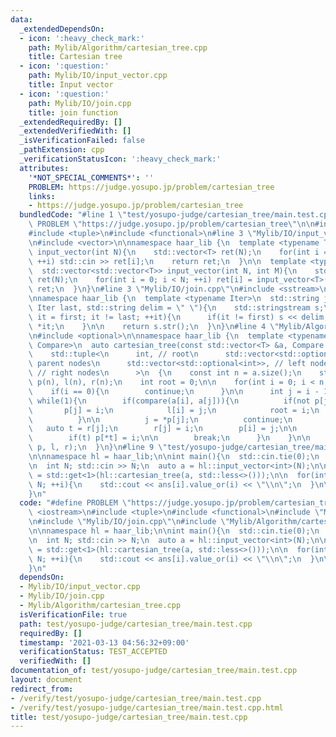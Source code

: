 ```yaml
---
data:
  _extendedDependsOn:
  - icon: ':heavy_check_mark:'
    path: Mylib/Algorithm/cartesian_tree.cpp
    title: Cartesian tree
  - icon: ':question:'
    path: Mylib/IO/input_vector.cpp
    title: Input vector
  - icon: ':question:'
    path: Mylib/IO/join.cpp
    title: join function
  _extendedRequiredBy: []
  _extendedVerifiedWith: []
  _isVerificationFailed: false
  _pathExtension: cpp
  _verificationStatusIcon: ':heavy_check_mark:'
  attributes:
    '*NOT_SPECIAL_COMMENTS*': ''
    PROBLEM: https://judge.yosupo.jp/problem/cartesian_tree
    links:
    - https://judge.yosupo.jp/problem/cartesian_tree
  bundledCode: "#line 1 \"test/yosupo-judge/cartesian_tree/main.test.cpp\"\n#define\
    \ PROBLEM \"https://judge.yosupo.jp/problem/cartesian_tree\"\n\n#include <iostream>\n\
    #include <tuple>\n#include <functional>\n#line 3 \"Mylib/IO/input_vector.cpp\"\
    \n#include <vector>\n\nnamespace haar_lib {\n  template <typename T>\n  std::vector<T>\
    \ input_vector(int N){\n    std::vector<T> ret(N);\n    for(int i = 0; i < N;\
    \ ++i) std::cin >> ret[i];\n    return ret;\n  }\n\n  template <typename T>\n\
    \  std::vector<std::vector<T>> input_vector(int N, int M){\n    std::vector<std::vector<T>>\
    \ ret(N);\n    for(int i = 0; i < N; ++i) ret[i] = input_vector<T>(M);\n    return\
    \ ret;\n  }\n}\n#line 3 \"Mylib/IO/join.cpp\"\n#include <sstream>\n#include <string>\n\
    \nnamespace haar_lib {\n  template <typename Iter>\n  std::string join(Iter first,\
    \ Iter last, std::string delim = \" \"){\n    std::stringstream s;\n\n    for(auto\
    \ it = first; it != last; ++it){\n      if(it != first) s << delim;\n      s <<\
    \ *it;\n    }\n\n    return s.str();\n  }\n}\n#line 4 \"Mylib/Algorithm/cartesian_tree.cpp\"\
    \n#include <optional>\n\nnamespace haar_lib {\n  template <typename T, typename\
    \ Compare>\n  auto cartesian_tree(const std::vector<T> &a, Compare compare) ->\n\
    \    std::tuple<\n      int, // root\n      std::vector<std::optional<int>>, //\
    \ parent nodes\n      std::vector<std::optional<int>>, // left nodes\n      std::vector<std::optional<int>>\
    \ // right nodes\n      >\n  {\n    const int n = a.size();\n    std::vector<std::optional<int>>\
    \ p(n), l(n), r(n);\n    int root = 0;\n\n    for(int i = 0; i < n; ++i){\n  \
    \    if(i == 0){\n        continue;\n      }\n\n      int j = i - 1;\n\n     \
    \ while(1){\n        if(compare(a[i], a[j])){\n          if(not p[j]){\n     \
    \       p[j] = i;\n            l[i] = j;\n            root = i;\n            break;\n\
    \          }\n\n          j = *p[j];\n          continue;\n        }\n\n     \
    \   auto t = r[j];\n        r[j] = i;\n        p[i] = j;\n\n        l[i] = t;\n\
    \        if(t) p[*t] = i;\n\n        break;\n      }\n    }\n\n    return std::make_tuple(root,\
    \ p, l, r);\n  }\n}\n#line 9 \"test/yosupo-judge/cartesian_tree/main.test.cpp\"\
    \n\nnamespace hl = haar_lib;\n\nint main(){\n  std::cin.tie(0);\n  std::ios::sync_with_stdio(false);\n\
    \n  int N; std::cin >> N;\n  auto a = hl::input_vector<int>(N);\n\n  auto ans\
    \ = std::get<1>(hl::cartesian_tree(a, std::less<>()));\n\n  for(int i = 0; i <\
    \ N; ++i){\n    std::cout << ans[i].value_or(i) << \"\\n\";\n  }\n\n  return 0;\n\
    }\n"
  code: "#define PROBLEM \"https://judge.yosupo.jp/problem/cartesian_tree\"\n\n#include\
    \ <iostream>\n#include <tuple>\n#include <functional>\n#include \"Mylib/IO/input_vector.cpp\"\
    \n#include \"Mylib/IO/join.cpp\"\n#include \"Mylib/Algorithm/cartesian_tree.cpp\"\
    \n\nnamespace hl = haar_lib;\n\nint main(){\n  std::cin.tie(0);\n  std::ios::sync_with_stdio(false);\n\
    \n  int N; std::cin >> N;\n  auto a = hl::input_vector<int>(N);\n\n  auto ans\
    \ = std::get<1>(hl::cartesian_tree(a, std::less<>()));\n\n  for(int i = 0; i <\
    \ N; ++i){\n    std::cout << ans[i].value_or(i) << \"\\n\";\n  }\n\n  return 0;\n\
    }\n"
  dependsOn:
  - Mylib/IO/input_vector.cpp
  - Mylib/IO/join.cpp
  - Mylib/Algorithm/cartesian_tree.cpp
  isVerificationFile: true
  path: test/yosupo-judge/cartesian_tree/main.test.cpp
  requiredBy: []
  timestamp: '2021-03-13 04:56:32+09:00'
  verificationStatus: TEST_ACCEPTED
  verifiedWith: []
documentation_of: test/yosupo-judge/cartesian_tree/main.test.cpp
layout: document
redirect_from:
- /verify/test/yosupo-judge/cartesian_tree/main.test.cpp
- /verify/test/yosupo-judge/cartesian_tree/main.test.cpp.html
title: test/yosupo-judge/cartesian_tree/main.test.cpp
---
```

